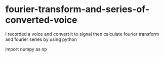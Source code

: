 # fourier-transform-and-series-of-converted-voice
I recorded a voice and convert it to signal then calculate fourier transform and fourier series by using python

import numpy as np

